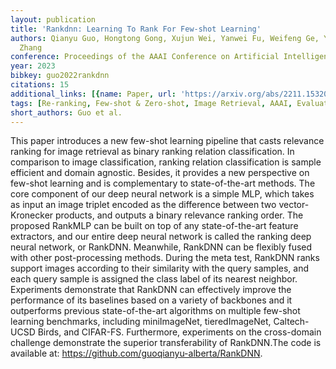 ```yaml
---
layout: publication
title: 'Rankdnn: Learning To Rank For Few-shot Learning'
authors: Qianyu Guo, Hongtong Gong, Xujun Wei, Yanwei Fu, Weifeng Ge, Yizhou Yu, Wenqiang
  Zhang
conference: Proceedings of the AAAI Conference on Artificial Intelligence
year: 2023
bibkey: guo2022rankdnn
citations: 15
additional_links: [{name: Paper, url: 'https://arxiv.org/abs/2211.15320'}]
tags: [Re-ranking, Few-shot & Zero-shot, Image Retrieval, AAAI, Evaluation]
short_authors: Guo et al.
---
```

This paper introduces a new few-shot learning pipeline that casts relevance
ranking for image retrieval as binary ranking relation classification. In
comparison to image classification, ranking relation classification is sample
efficient and domain agnostic. Besides, it provides a new perspective on
few-shot learning and is complementary to state-of-the-art methods. The core
component of our deep neural network is a simple MLP, which takes as input an
image triplet encoded as the difference between two vector-Kronecker products,
and outputs a binary relevance ranking order. The proposed RankMLP can be built
on top of any state-of-the-art feature extractors, and our entire deep neural
network is called the ranking deep neural network, or RankDNN. Meanwhile,
RankDNN can be flexibly fused with other post-processing methods. During the
meta test, RankDNN ranks support images according to their similarity with the
query samples, and each query sample is assigned the class label of its nearest
neighbor. Experiments demonstrate that RankDNN can effectively improve the
performance of its baselines based on a variety of backbones and it outperforms
previous state-of-the-art algorithms on multiple few-shot learning benchmarks,
including miniImageNet, tieredImageNet, Caltech-UCSD Birds, and CIFAR-FS.
Furthermore, experiments on the cross-domain challenge demonstrate the superior
transferability of RankDNN.The code is available at:
https://github.com/guoqianyu-alberta/RankDNN.